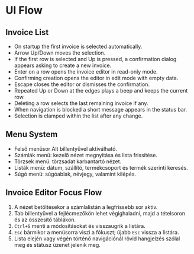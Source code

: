 # UI Flow

## Invoice List
- On startup the first invoice is selected automatically.
- Arrow Up/Down moves the selection.
- If the first row is selected and Up is pressed, a confirmation dialog appears asking to create a new invoice.
- Enter on a row opens the invoice editor in read-only mode.
- Confirming creation opens the editor in edit mode with empty data.
- Escape closes the editor or dismisses the confirmation.
- Repeated Up or Down at the edges plays a beep and keeps the current row.
- Deleting a row selects the last remaining invoice if any.
- When navigation is blocked a short message appears in the status bar.
- Selection is clamped within the list after any change.

## Menu System
- Felső menüsor Alt billentyűvel aktiválható.
- Számlák menü: kezelő nézet megnyitása és lista frissítése.
- Törzsek menü: törzsadat karbantartó nézet.
- Listák menü: dátum, szállító, termékcsoport és termék szerinti keresés.
- Súgó menü: súgóablak, névjegy, valamint kilépés.

## Invoice Editor Focus Flow
1. A nézet betöltésekor a számlalistán a legfrissebb sor aktív.
2. Tab billentyűvel a fejlécmezőkön lehet végighaladni,
   majd a tételsoron és az összesítő táblákon.
3. `Ctrl+S` menti a módosításokat és visszaugrik a listára.
4. `Esc` bármikor a menüsorra viszi a fókuszt; újabb `Esc` vissza a listára.
5. Lista elején vagy végén történő navigációnál rövid hangjelzés
   szólal meg és státusz üzenet jelenik meg.
